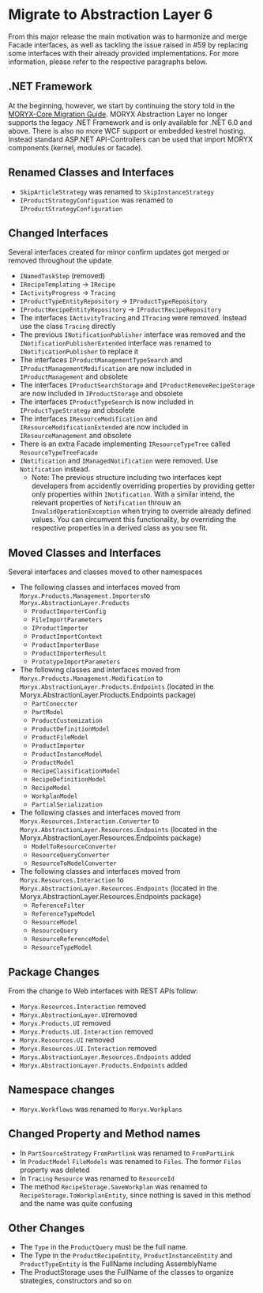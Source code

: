 # Migrate to Abstraction Layer 6
From this major release the main motivation was to harmonize and merge Facade interfaces, as well as tackling the issue raised in #59 by replacing some interfaces with their already provided implementations.
For more information, please refer to the respective paragraphs below.

## .NET Framework
At the beginning, however, we start by continuing the story told in the [MORYX-Core Migration Guide](https://github.com/PHOENIXCONTACT/MORYX-Core/blob/future/docs/migrations/v3_to_v4.md#migrate-to-core-v4).
MORYX Abstraction Layer no longer supports the legacy .NET Framework and is only available for .NET 6.0 and above. There is also no more WCF support or embedded kestrel hosting. Instead standard ASP.NET API-Controllers can be used that import MORYX components (kernel, modules or facade).

## Renamed Classes and Interfaces
- `SkipArticleStrategy` was renamed to `SkipInstanceStrategy`
- `IProductStrategyConfiguation` was renamed to `IProductStrategyConfiguration`

## Changed Interfaces
Several interfaces created for minor confirm updates got merged or removed throughout the update
- `INamedTaskStep` (removed)
- `IRecipeTemplating` -> `IRecipe`
- `IActivityProgress` -> `Tracing`
- `IProductTypeEntityRepository` -> `IProductTypeRepository`
- `IProductRecipeEntityRepository` -> `IProductRecipeRepository`
- The interfaces `IActivityTracing` and `ITracing` were removed. Instead use the class `Tracing` directly
- The previous `INotificationPublisher` interface was removed and the `INotificationPublisherExtended` interface was renamed to `INotificationPublisher` to replace it
- The interfaces `IProductManagementTypeSearch` and `IProductManagementModification` are now included in `IProductManagement` and obsolete
- The interfaces `IProductSearchStorage` and `IProductRemoveRecipeStorage` are now included in `IProductStorage` and obsolete
- The interfaces `IProductTypeSearch` is now included in `IProductTypeStrategy` and obsolete
- The interfaces `IResourceModification` and `IResourceModificationExtended` are now included in `IResourceManagement` and obsolete 
- There is an extra Facade implementing `IResourceTypeTree` called `ResourceTypeTreeFacade`
- `INotification` and `IManagedNotification` were removed. Use `Notification` instead.
  * Note: The previous structure including two interfaces kept developers from accidently overriding properties by providing getter only properties within `INotification`. With a similar intend, the relevant properties of `Notification` throuw an `InvalidOperationException` when trying to override already defined values. You can circumvent this functionality, by overriding the respective properties in a derived class as you see fit.

## Moved Classes and Interfaces
Several interfaces and classes moved to other namespaces
- The following classes and interfaces moved from `Moryx.Products.Management.Importers`to  `Moryx.AbstractionLayer.Products`
  - `ProductImporterConfig` 
  - `FileImportParameters`
  - `IProductImporter`
  - `ProductImportContext`
  - `ProductImporterBase`
  - `ProductImporterResult`
  - `PrototypeImportParameters`
- The following classes and interfaces moved from `Moryx.Products.Management.Modification` to `Moryx.AbstractionLayer.Products.Endpoints` (located in the Moryx.AbstractionLayer.Products.Endpoints package)
  - `PartConecctor`
  - `PartModel`
  - `ProductCustomization`
  - `ProductDefinitionModel`
  - `ProductFileModel`
  - `ProductImporter`
  - `ProductInstanceModel`
  - `ProductModel`
  - `RecipeClassificationModel`
  - `RecipeDefinitionModel`
  - `RecipeModel`
  - `WorkplanModel`
  - `PartialSerialization`
- The following classes and interfaces moved from `Moryx.Resources.Interaction.Converter` to `Moryx.AbstractionLayer.Resources.Endpoints` (located in the Moryx.AbstractionLayer.Resources.Endpoints package)
  - `ModelToResourceConverter`
  - `ResourceQueryConverter`
  - `ResourceToModelConverter`
- The following classes and interfaces moved from `Moryx.Resources.Interaction` to `Moryx.AbstractionLayer.Resources.Endpoints` (located in the Moryx.AbstractionLayer.Resources.Endpoints package)
  - `ReferenceFilter`
  - `ReferenceTypeModel`
  - `ResourceModel`
  - `ResourceQuery`
  - `ResourceReferenceModel`
  - `ResourceTypeModel` 

## Package Changes
From the change to Web interfaces with REST APIs follow: 
 - `Moryx.Resources.Interaction` removed
 - `Moryx.AbstractionLayer.UI`removed
 - `Moryx.Products.UI` removed
 - `Moryx.Products.UI.Interaction` removed
 - `Moryx.Resources.UI` removed
 - `Moryx.Resources.UI.Interaction` removed
 - `Moryx.AbstractionLayer.Resources.Endpoints` added
 - `Moryx.AbstractionLayer.Products.Endpoints` added

## Namespace changes
- `Moryx.Workflows` was renamed to `Moryx.Workplans`

## Changed Property and Method names
- In `PartSourceStrategy` `FromPartlink` was renamed to `FromPartLink`
- In `ProductModel` `FileModels` was renamed to `Files`. The former `Files` property was deleted
- In `Tracing` `Resource` was renamed to `ResourceId`
- The method `RecipeStorage.SaveWorkplan` was renamed to `RecipeStorage.ToWorkplanEntity`, since nothing is saved in this method and the name was quite confusing

## Other Changes
- The `Type` in the `ProductQuery` must be the full name.
- The Type in the `ProductRecipeEntity`, `ProductInstanceEntity` and `ProductTypeEntity` is the FullName including AssemblyName
- The ProductStorage uses the FullName of the classes to organize strategies, constructors and so on
